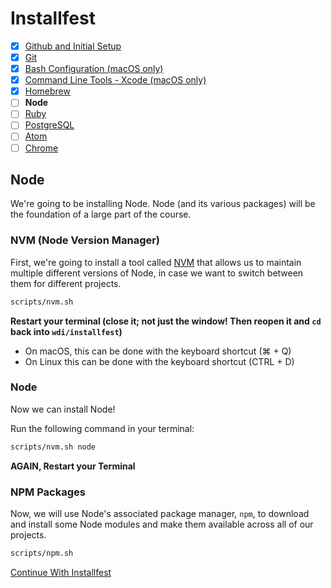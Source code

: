 # Installfest

- [x] [Github and Initial Setup](github.md)
- [x] [Git](git.md)
- [x] [Bash Configuration (macOS only)](bash.md)
- [x] [Command Line Tools - Xcode (macOS only)](command_line_tools.md)
- [x] [Homebrew](homebrew.md)
- [ ] **Node**
- [ ] [Ruby](ruby.md)
- [ ] [PostgreSQL](postgres.md)
- [ ] [Atom](atom.md)
- [ ] [Chrome](chrome.md)

## Node

We're going to be installing Node. Node (and its various packages) will be
the foundation of a large part of the course.

### NVM (Node Version Manager)

First, we're going to
install a tool called [NVM](https://github.com/creationix/nvm) that allows us
to maintain multiple different versions of Node, in case we want to switch
between them for different projects.

```bash
scripts/nvm.sh
```

**Restart your terminal (close it; not just the window! Then reopen it and `cd` back into `wdi/installfest`)**
  - On macOS, this can be done with the keyboard shortcut (&#8984; + Q)
  - On Linux this can be done with the keyboard shortcut (CTRL + D)

### Node
Now we can install Node!

Run the following command in your terminal:

```bash
scripts/nvm.sh node
```

**AGAIN, Restart your Terminal**

### NPM Packages
Now, we will use Node's associated package manager, `npm`, to download and install some Node
modules and make them available across all of our projects.

```bash
scripts/npm.sh
```

[Continue With Installfest](ruby.md)
